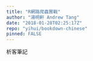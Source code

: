 ```yaml
---
title: "R網路爬蟲實戰"
author: "湯明軒 Andrew Tang"
date: "2018-01-28T02:25:17Z"
repo: "yihui/bookdown-chinese"
pinned: FALSE
---
```


析客筆記

